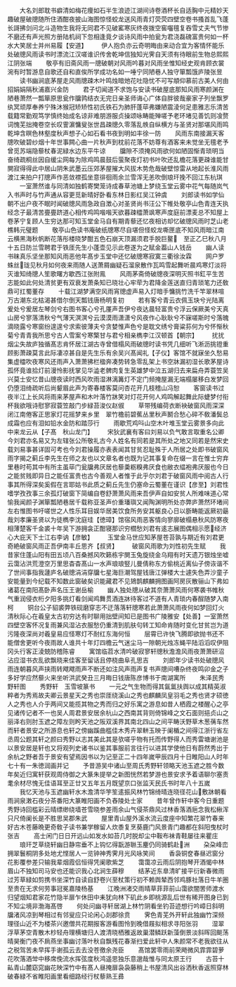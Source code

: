 <!-- { "loadSidebar": true } -->
　　大名刘郎耽书癖清如梅花痩如石半生浪迹江湖间诗卷酒杯长自适胸中元精妙天趣破屋破牕随所住酒酣夜披山海图惊怪蛟龙送风雨青灯荧荧四壁空卷书搔首乱飞蓬长謌拂剑问北斗造物生我将无同君不见破窰寒灰终夜拨空窖囓氊复吞雪丈夫气节惨不磨还有声光照方册陆机祠下忽相逢竟夕谈诗风雨中拍瓮为君浇磊磈富贵何如一杯水大笑居士并州易履【安道】
　　伊人抱负亦云奇明晦由来动合宜为客情怀能乐处破牕风雨读书时漂流江汉嗟谁识传舍乾坤信独知光霁自天须有待眼前生物总熙熙江阴张端
　　敬亭有旧斋风雨一牕破朝对风雨吟暮对风雨坐惟知经史观肯顾衣裳涴有时暂游息自歌还自和直俟所学成功名如一唾宁同陋巷人独守箪瓢饿庐陵张昱
　　读书幽涧底茅屋走风雨牕疎木叶鸣烛暗灺花吐隐忧不可写頫仰慕前古美人何由招娟娟隔秋浦嘉兴金防
　　君子切闻道不求饱与安读书破屋底那知风雨寒颜渊在陋巷萧然一瓢箪原思瓮作牖鹑结衣无完日亲圣师诲心广体自胖彼哉豪家子列坐飘罗纨冥顽厚奉养宁殊沐猴冠矫矫性初氏铁石为肺肝蓬荜弗嫌陋震淩何足患雅志乐清苦载籍常勤观笃学慎终始成名谅非难朋游服贞操颂咏畴能殚嗟予老环堵见善饥则飡赘词愧芜拙掩卷空长叹霅濵慵叟张世昌疎牕久零落乱帙自纵横方与圣贤对那堪风雨鸣乾坤含暝色林壑度秋声想子心如石看书夜到明如丰徐一防
　　风雨东南接漏天客牕吹破碧纱烟十年世事闗心曲一片秋声到枕前花落不妨尊有酒客来未觉坐无氊老予曾觅苏端隐藜杖春泥緑水边东平牛谅
　　牖隙不须掩风雨欲何如陋固惭青琐明当奋绮疏桐丝因自缓尘网每为除鸡鸣晨鼓后萤聚夜灯初书叶吹还乱檐花落更疎谁能甘閴寂得得此中居山阴朱武墨云压郊茅屋摧大风拔木势危哉破壁惊雷从地起长淮风雨渡江来拍户打牕声作恶敛襟孤坐意徘徊雨余兰雪浑无恙吹倒琅玕挽不回江东杭琪
　　一室萧然谁与同清如独鹤寄樊笼诗成春草池塘上梦绕玉堂云雾中花气每随岚气入书声时与竹声通从容更觅新晴好卧看东林日影红吴江钟虞
　　刘郎读书如学仙朝不出户夜不眠时闻破牕风雨急政自澂心对圣贤尚书汪公下帷处敬亭山色青连天执经念子最清苦亹亹跻道心相传鸡鸣喈喈天欲暮疎櫺萧飒寒声度庭前漂麦总不知屋上卷茅宁复顾人生穷达那可知玉堂金马自有期青藜还忆夜相访却忆破牕风雨时芝山老樵韩元璧题
　　敬亭山色读书庵破纸牕寒尽自堪但怪蛟龙嘶匣底不知风雨暗江南云横黑海秋帆断花落彤楼晓梦酣五色石崩天顶漏须君手脱巨鳌　至正乙巳秋八月十五日防兰雪聘君于铁厓先生小蓬壶见示此卷遂为之赋金葢山人钱岳
　　幽人读书昧真乐坚坐那知风雨恶他年髙步玉堂中还忆破牕寒寂寞三衢徐汝霖
　　网户罗蛛丝珑见秋月如何夜来雨随人送萧屑幽疑石溜泉散作瓦鸣雪起舞听晨鸡寒灯淡将灭谁知绮牕人笙歌曙方歇西江张附鳯
　　风雨茅斋倚破牕夜深明灭照书釭平生苦志能如此何处清贫更有双衰发萧条知已晓壮心牢荦为君降金莲送直归青琐笔力还敎鼎可扛蜀董存
　　十载江湖梦满空风雨宵牕虚声易入灯暗手慵挑竹洗千竿翠林喧万古潮东北枯渴甚借尔倒天瓢钱唐杨明复初
　　若有客兮青云衣佩玉玦兮光陆离爰处兮爰居左琴剑兮右图书客心兮孔厪声吾伊兮夜达晨轻富贵兮浮云保厥美兮天真山房兮寥落清秋兮气薄天溟溟兮云漠漠雨潇潇兮风夜作心耿耿兮不寐嗟斯时兮落魄滴晓露兮寒窗纷遑遑兮求索彼薄夫兮贪婪惟声色兮是耽文绣兮膏粱荪何为兮怀惭秋菊兮青青我所思兮古人雪案兮寒檠甘与君兮相亲檇李江汉顿首【朝宗】
　　扰扰烟尘失故庐独循髙志肯怀居江湖古寺曾借榻风雨破牕时读书凭几细听飞淅沥挑镫重顾影萧疎莫言此际凄凉甚自是先生乐有余吴兴髙闻礼【子仪】客馆不就寐坐久愁易集虚櫺吹夜寒风还雨声入萧萧拂栏楹奔凑势转急零乱架上书空牀漏初湿长歌茅屋诗孤怀竟谁拾灯前漫怜影抚掌见华澁老髀肉复生英雄梦中泣五湖归去来扁舟弄蓑笠吴兴莫士安忆昔山牕夜读时西风吹雨湿淋漓篝灯不定门频掩屋漏无端榻屡移白发梦回仍堕泪绮疏听后尚颦眉此声为寄春楼客莫问杏花开几枝稽山冯恕
　　客窗读书过夜半江上长风将雨来茅屋声和木叶落竹牀笑对灯花开何人鸡鸣解起舞此际蜨梦付衔杯我欲哦诗慰寥寂蓑笠敲门步緑苔浚仪赵俶
　　草带残编荷衣断袂破窗风雨深深闭江南倦客正思家灯花摇梦来乡里　翠竹檐前碧蕉丛里秋声鬭合愁心碎不敎潘鬓总成霜也应有泪如铅水金防和踏莎行
　　雨歇荒鸡呌山空木叶堆玉堂云雾景多向此中来龙云从【子髙　秋山龙门】
　　宋狄武襄有客曰刘易以负气敢言取重名公卿今刘君亦名易又为左辖张公所敬礼古今人姓名有同若是其所处之地又同若是然宋史载刘易事甚详固可考也今刘君操履亦表表闻其甘贫忍耻殊于人所居之处即书破窗风雨字揭之蓟丘李先生在师之友也以文章名者也既为记其事复命在缀一言在惟士穷弃里巷时苟其中有所主虽荜门瓮牖弗厌居也藜羮粝糗弗厌食也敝衣緼袍弗厌服也今日之能贫贱即异日之能任富贵也古今善观人者惟于此乎尔刘君于破窗风雨中阅古人行事其所得深矣奚假在言耶姑书此质之蓟丘先生仍塞命云蜀董在谨识【彦至】刘君性嗜学孜孜事三余孤灯破窗下简编自卷舒萧萧风雨来吾伊声自如安贫人所难味道心常愉我闻颜子渊箪瓢陋巷居千载称亚圣声价重璠璵又闻陶渊明所处亦弊庐萧然环堵间左右惟图书吁嗟世之人性乐耳目娱华居美饮食所务安其躯良心日以斵畴能返厥初朂哉刘孝廉圣贤以为徒檇李沈庭珪【徳璋】馆宿风雨恶客情向寥廓破榻悬秋风防寒夜相薄楚客千金裘十年吴下游拥衾正酣寝那识穷櫩愁刘君有逺志展图偶相示愿经济心大庇天下士江右李讷【彦敏】
　　玉堂金马世应知茅屋苍苔孰与期近有刘君更奇絶破窗风雨正吾伊南丰丘思齐【叔贤】
　　破窗风雨歌为刘性初先生赋
　　我昔家住蓬山阳有田五顷八百桑撼风吹籁栋宇閴玉兔旋绕金乌翔有时天遗万银烛坐嘘云霭沾洪荒澄空万里思杳杳髙山一水声琅琅竪儿曼倩称东方偷桃近离仙子傍诙谐不了世间事指我蘧庐名破牕涓涓穿牖七星海巨潮驾屋钱唐江弹楼大士遽失色弄沙童子安能量到今纪载不知数此窗破矣识能藏君不见鳷鹊麒麟拥图画阿房灰散骊山下弗如诸葛在南阳髙卧声名压王谢岳榆
　　幽人独处牕从破其奈萧萧风雨何寒袭书帷秋气重润侵衣桁夕阳多挑灯看剑闻鸡舞贯酒连牀待客过不道有人青琐内春酲随梦入南柯
　　铜台公子貂裘弊铁砚磨穿志不迂落落轩牕寒若此萧萧风雨夜何如梦回灯火清秋际心在羲皇太古初穷达有时聊用拙壁间知已是图书广陵雅安【处善】一室萧然四壁空客怀况复雨兼风湿沾衣服愁仍重清到肌肤句转工知命肯随时变化甘贫岂为道污隆夜深尚对羲皇易应怪寒灯不耐红东海何恒
　　层霄已许快飞腾即欲抛书还不能僧舍更听今夜雨故人谁共十年灯四檐云气迷尘马一隙朝光烛冻蝇平陆滔滔叹伊阻冈头行客正淩兢防稽陈睿
　　寓馆临苕水清吟破寂寥轩牕秋澹澹风雨夜萧萧研沼沾应湿书衣乱欲飘晓来佳客至留话且停桡曲阜孔思吉
　　刘郎年少读书处破牕风雨连朝暮风声挟雨转飕飕雨声不断还如注风声雨声复书声牕间嘈杂终夜鸣卯金之子多好学应然藜火来坐听洪武癸丑三月晦日钱唐陈彦博书于南湖寓所
　　朱泽民秀野轩图
　　秀野轩　玉雪坡篆书
　　一元之气生物而得其氤氲扶舆以成其精英淑粹者为秀焉故夫卿云景星天之秀也崇厓绕溪山之秀也麒麟凤皇羽毛之秀也贤才硕徳人之秀也人介乎两间又能揽其物之秀而归之好乐寓之游息如昔人栖霞之楼醒心之亭见诸传记者不一也吴人周君景安居余杭山之西南其背则倚锦峰之文石面则挹贞山之丽泽右则肘玉遮之障左则盻天池之阪双溪界其南北四山之间平畴沃野草木葱蒨车然而轩者景安之所游息也轩之傍幽蹊曲槛佳木秀卉翠軿玉映于阑楯之间得江浙行省左丞周公题其轩之颜曰秀野以志其美此其是欤嗟乎物有托而传野得人而秀雷塘谢池是以景安居是轩也又将观列史诸书以鉴其事服前言往行以进其学使他日有蔚然秀出于余杭之野者吾于景安有望焉因书以为记至正二十四年嵗甲辰四月十日睢阳山人时年七十有一朱徳润画并记
　　予昔游吴中诸山至周氏秀野轩领略天池玉遮之胜今数年矣近归寓轩获观周侍御之大篆朱提举之新图恍然若梦游也景安求予着语聊尔塞责耄余材尽愧无佳语耳至正廿又五年五月既望京口张监天民氏书时年八十五嵗
　　我忆天池与玉遮幽轩水木澹清华竽笙逺振风林竹锦绮晴连晓径花山敷牀朝看雨涧泉潄石夜分茶番阳大篆睢阳画不负舂陵处士家
　　昔年曾作轩中客今日重题秀野诗回槛彩云晴缥缈绕墙苍雪晓参差雨余山气侵茶鼎风过林香落酒巵念我松楸浑只尺倚阑长是不胜思吴郡朱武
　　屋里青山屋外溪水流云度座中知繁花翠竹春来好古木苍藤晩更奇敎子读书兼学稼留人炊黍复烹葵鹿门风景青门趣都在斜阳曳杖时张吉
　　高士闲门日日开远山如发水如苔几时脱却尘中鞍布袜青鞋屡往来瞿庄
　　琅玕芝草绕轩幽日静帘垂不上钩忆得翫游聮玉麈仍同骑鹤赴洲
　　朶朶峰峦拥翠鬟桐阴多处地尤悭居人一览钟神秀霁月光风咏笑间
　　香袅铜奁春昼迟窗分花影覆参差只输我辈烟霞侣恒得凭阑歌紫芝
　　霭霭凉云雨后阴抱琴开酒愒中林眉山不独知司马安也还能识我心北涧生薛穆
　　结茅近东臯清旷接平衍新春微雨过芳草緑如剪携书坐深竹自读自舒卷兴至杖策行初不赖舆辇西邻鸡豚社落日牛羊圏至贵在无求何劳事冠冕嘉陵杨基
　　江晚洲渚交雨晴草菲菲前山霭欲闇罟师渡水归望烟知君家花竹隐半扉乍休田中耒犹向林下矶此乡即桃源乱后世有稀开图身已到不知尘境非渤海髙啓
　　何处问幽寻轩居湖上林竹阴看坐钓苔迹想行吟嶂日斜明牖渚风凉到琴相过有邻叟应只论闲心剡郡徐贲
　　霁色青芜外开轩此独幽竹深频理径山近不为楼茶兴邀僧共花期报客游看图怜到晚借屐拟相求寻阳张羽
　　湿翠浮草茅空青散木杪轻舟理横塘归人渡清晓栖雅返故巢潜鳞跃新藻倒景淡斜晖回颷荡晴昊衡门夜不扄燕坐事幽讨落叶秋自飘残花春渐扫爱此轩中人朱颜常不老我欲往从之税驾苦未早挥手谢孤云去去没苍徼余尧臣
　　髙馆罢零雨前荣飏微风霏霏碧萝花吹落酒斚中移席俛流水挥弦度秋鸿遥思独乐意邈哉惟与同太原王行
　　古苔十畆青山麓窈窕幽花映深竹中有髙人昼掩扉袅袅藤稍上书屋清风出谷洒秋香返照穿林破春緑不省睢阳画里看细路经行杖藜熟王彞

